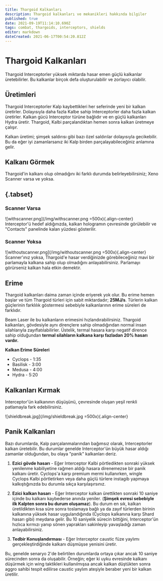 ```yaml
---
title: Thargoid Kalkanları
description: Thargoid kalkanları ve mekanikleri hakkında bilgiler
published: true
date: 2021-09-19T11:14:10.690Z
tags: combat, thargoids, interceptors, shields
editor: markdown
dateCreated: 2021-06-17T00:54:20.812Z
---
```


# Thargoid Kalkanları
Thargoid Interceptorler yüksek miktarda hasar emen güçlü kalkanlar üretebilirler. Bu kalkanlar birçok defa oluşturulabilir ve zorlayıcı olabilir.

## Üretimleri
Thargoid Interceptorler Kalp kaybettikleri her seferinde yeni bir kalkan üretirler. Dolayısıyla daha fazla Kalbe sahip Interceptorler daha fazla kalkan üretirler. Kalkan gücü Interceptor türüne bağlıdır ve en güçlü kalkanları Hydra üretir. Thargoid, Kalbi parçalandıktan hemen sonra kalkan üretmeye çalışır.

Kalkan üretimi; şimşek saldırısı gibi bazı özel saldırılar dolayısıyla gecikebilir. Bu da eğer iyi zamanlarsanız iki Kalp birden parçalayabileceğiniz anlamına gelir.

## Kalkanı Görmek
Thargoid'in kalkanı olup olmadığını iki farklı durumda belirleyebilirsiniz; Xeno Scanner varsa ve yoksa.

## {.tabset}
### Scanner Varsa
!\[withscanner.png\](/img/withscanner.png =500x){.align-center} Interceptor'ü hedef aldığınızda, kalkan hologramın çevresinde görülebilir ve "Contacts" panelinde kalan yüzdesi gösterilir.

### Scanner Yoksa
!\[withoutscanner.png\](/img/withoutscanner.png =500x){.align-center} Scanner'ınız yoksa, Thargoid'e hasar verdiğinizde görebileceğiniz mavi bir parlamayla kalkana sahip olup olmadığını anlayabilirsiniz. Parlamayı görürseniz kalkan hala etkin demektir.

## Erime
Thargoid kalkanları daima zaman içinde eriyerek yok olur. Bu erime hemen başlar ve tüm Thargoid türleri için sabit miktardadır; **25MJ/s**. Türlerin kalkan güçlerinin farklılık göstermesi sebebiyle kalkanlarının erime süreleri de farklıdır.

Beam Laser ile bu kalkanların erimesini hızlandırabilirsiniz. Thargoid kalkanları, gövdesiyle aynı dirençlere sahip olmadığından normal insan silahlarıyla zayıflatılabilirler. Üstelik, termal hasara karşı negatif dirence sahip olduğundan **termal silahların kalkana karşı fazladan 20% hasarı vardır.**

**Kalkan Erime Süreleri**
- Cyclops - 1:35
- Basilisk - 3:00
- Medusa - 4:00
- Hydra - 5:20

## Kalkanları Kırmak
Interceptor'ün kalkanının düşüşünü, çevresinde oluşan yeşil renkli patlamayla fark edebilirsiniz.

!\[shieldbreak.jpg\](/img/shieldbreak.jpg =500x){.align-center}

## Panik Kalkanları
Bazı durumlarda, Kalp parçalanmalarından bağımsız olarak, Interceptorler kalkan üretebilir. Bu durumlar genelde Interceptor'ün büyük hasar aldığı zamanlar olduğundan, bu olaya "panik" kalkanları deriz.

1. **Ezici gövde hasarı** - Eğer Interceptor Kalbi pörtledikten sonraki yüksek yenilenme kabiliyetine rağmen aldığı hasara direnemezse bir panik kalkanı üretir. Cyclops'a karşı premium mermi kullanırken, wingle Cyclops Kalbi pörtletirken veya daha güçlü türlere instagib yapmaya kalkıştığınızda bu durumla sıkça karşılaşırsınız.

2. **Ezici kalkan hasarı** - Eğer Interceptor kalkan ürettikten sonraki 10 saniye içinde bu kalkanı kaybederse anında yeniler. (**Şimşek evresi sebebiyle ilk Kalpten sonra bu durum oluşamaz**). Bu durum en sık, kalkan üretildikten kısa süre sonra toslamaya bağlı ya da zayıf türlerden birinin kalkanına yüksek hasar uygulandığında (Cyclops kalkanına karşı Shard hasarı gibi) meydana gelir. Bu 10 saniyelik sürecin bittiğini, Interceptor'ün hızlıca kırmızı yanıp sönen yaprakları sakinleyip yavaşladığı zaman anlayabilirsiniz.

3. **Tedbir Konuşlandırması** - Eğer Interceptor caustic füze yaylımı gerçekleştirdiğinde kalkanı düşmüşse yenisini üretir.

Bu, genelde senaryo 2'de belirtilen durumlarda ortaya çıkar ancak 10 saniye sürecinden sonra da oluşabilir. Örneğin; eğer ki uyku evresinde kalkanı düşürmek için wing taktikleri kullanılmışsa ancak kalkan düştükten sonra aggro sahibi tespit edilirse caustic yaylım ateşiyle beraber yeni bir kalkan üretilir.